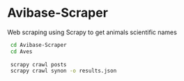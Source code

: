 # Avibase-Scraper
Web scraping using Scrapy to get animals scientific names

```sh
 cd Avibase-Scraper
 cd Aves
 
 scrapy crawl posts
 scrapy crawl synon -o results.json 
  
```
